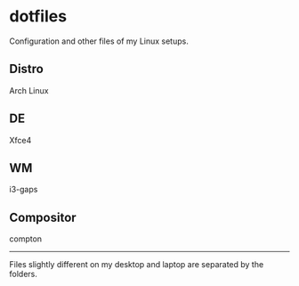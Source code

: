 # dotfiles

Configuration and other files of my Linux setups. 

## Distro
Arch Linux

## DE
Xfce4

## WM
i3-gaps

## Compositor
compton

---

Files slightly different on my desktop and laptop are separated by the folders.
